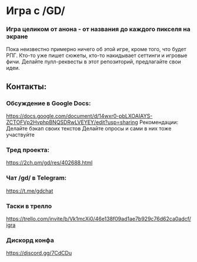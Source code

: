 # Игра с /GD/
### Игра целиком от анона - от названия до каждого пикселя на экране
Пока неизвестно примерно ничего об этой игре, кроме того, что будет РПГ. Кто-то уже пишет сюжеты, кто-то накидывает сеттинги и игровые фичи. Делайте пулл-реквесты в этот репозиторий, предлагайте свои идеи.

## Контакты:
### Обсуждение в Google Docs:
https://docs.google.com/document/d/14wxr0-pbLXOAIAYS-ZCTOFVp2HvphpBNQSDRwLVEYEY/edit?usp=sharing
Рекомендации:
Делайте бэкап своих текстов
Делайте опросы и сами в них тоже участвуйте
### Тред проекта:
https://2ch.pm/gd/res/402688.html
### Чат /gd/ в Telegram:
https://t.me/gdchat
### Таски в трелло
https://trello.com/invite/b/Vk1mcXi0/46e138f09ad1ae7b929c76d62ca0adcf/igra
### Дискорд конфа
https://discord.gg/7CdCDu
